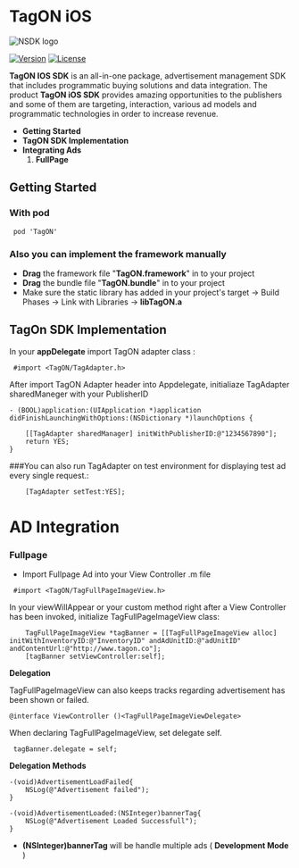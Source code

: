 # TagON iOS
![NSDK logo](http://tagon.co/images/tagON_logo_black.png)

[![Version](https://img.shields.io/cocoapods/v/TagON.svg?style=flat)](https://cocoapods.org//pods/TagON)
[![License](https://img.shields.io/cocoapods/l/TagON.svg?style=flat)](http://cocoapods.org/pods/TagON)


**TagON IOS SDK** is an all-in-one package, advertisement management SDK that includes programmatic buying solutions and data integration. The product **TagON iOS SDK** provides amazing opportunities to the publishers and some of them are targeting, interaction, various ad models and programmatic technologies in order to increase revenue.

* **Getting Started**
* **TagON SDK Implementation**
* **Integrating Ads**
	1. **FullPage**

	
## <a name="getting_started"></a> Getting Started
### With pod
```
 pod 'TagON'
```
### Also you can implement the framework manually 

* **Drag** the framework file "**TagON.framework**" in to your project
* **Drag** the bundle file "**TagON.bundle**" in to your project
* Make sure the static library has added in your project's target -> Build Phases -> Link with Libraries ->  **libTagON.a**

## <a name="getting_started"></a> TagOn SDK Implementation
In your **appDelegate** import TagON adapter class :

```
 #import <TagON/TagAdapter.h>
```

After import TagON Adapter header into Appdelegate, initialiaze TagAdapter sharedManeger with your PublisherID

```
- (BOOL)application:(UIApplication *)application didFinishLaunchingWithOptions:(NSDictionary *)launchOptions {

	[[TagAdapter sharedManager] initWithPublisherID:@"1234567890"];
	return YES;
}

```

###You can also run TagAdapter on test environment for displaying test ad every single request.:

```
    [TagAdapter setTest:YES];

```

# AD Integration
### <a name="implementation"></a> Fullpage

* Import Fullpage Ad into your View Controller .m file 
 
```
 #import <TagON/TagFullPageImageView.h>
```

In your viewWillAppear or your custom method right after a View Controller has been invoked, initialize TagFullPageImageView class:

```
    TagFullPageImageView *tagBanner = [[TagFullPageImageView alloc] initWithInventoryID:@"InventoryID" andAdUnitID:@"adUnitID" andContentUrl:@"http://www.tagon.co"];    
    [tagBanner setViewController:self];

```

 **Delegation**
	
TagFullPageImageView can also keeps tracks regarding advertisement has been shown or failed.

```
@interface ViewController ()<TagFullPageImageViewDelegate>

```

When declaring TagFullPageImageView, set delegate self.

```
 tagBanner.delegate = self;       

```

 **Delegation Methods**

```
-(void)AdvertisementLoadFailed{
    NSLog(@"Advertisement failed");
}
```

```
-(void)AdvertisementLoaded:(NSInteger)bannerTag{  
    NSLog(@"Advertisement Loaded Successfull");
}
```

* **(NSInteger)bannerTag** will be handle multiple ads ( **Development Mode** )

